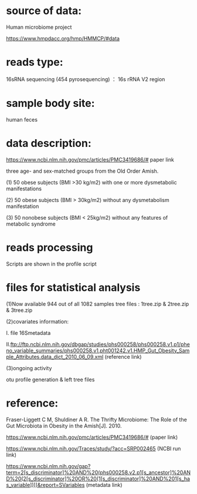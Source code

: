 
# source of data: 
Human microbiome project 

https://www.hmpdacc.org/hmp/HMMCP/#data

# reads type: 
16sRNA sequencing (454 pyrosequencing) ： 16s rRNA V2 region

# sample body site:
human feces

# data description:
https://www.ncbi.nlm.nih.gov/pmc/articles/PMC3419686/# paper link

three age- and sex-matched groups from the Old Order Amish.

(1)	50 obese subjects (BMI >30 kg/m2) with one or more dysmetabolic manifestations

(2)	50 obese subjects (BMI > 30kg/m2) without any dysmetabolism manifestation

(3)	50 nonobese subjects (BMI < 25kg/m2) without any features of metabolic syndrome 

# reads processing
Scripts are shown in the profile script

# files for statistical analysis
(1)Now available 944 out of all 1082 samples tree files : 1tree.zip & 2tree.zip & 3tree.zip

(2)covariates information:

I. file 16Smetadata

II.ftp://ftp.ncbi.nlm.nih.gov/dbgap/studies/phs000258/phs000258.v1.p1/pheno_variable_summaries/phs000258.v1.pht001242.v1.HMP_Gut_Obesity_Sample_Attributes.data_dict_2010_06_09.xml  (reference link)

(3)ongoing activity

otu profile generation & left tree files 


# reference:
Fraser-Liggett C M, Shuldiner A R. The Thrifty Microbiome: The Role of the Gut Microbiota in Obesity in the Amish[J]. 2010.

https://www.ncbi.nlm.nih.gov/pmc/articles/PMC3419686/#  (paper link)

https://www.ncbi.nlm.nih.gov/Traces/study/?acc=SRP002465 (NCBI run link)

https://www.ncbi.nlm.nih.gov/gap?term=2[s_discriminator]%20AND%20(phs000258.v2.p1[s_ancestor]%20AND%20(2[s_discriminator]%20OR%20(1[s_discriminator]%20AND%201[s_has_variable])))&report=SVariables (metadata link)


